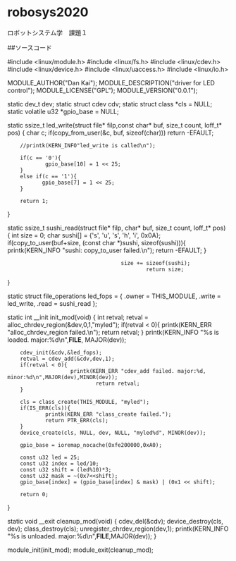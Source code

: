 # robosys2020
ロボットシステム学　課題１

##ソースコード

#include <linux/module.h>
#include <linux/fs.h>
#include <linux/cdev.h>
#include <linux/device.h>
#include <linux/uaccess.h>
#include <linux/io.h>

MODULE_AUTHOR("Dan Kai");
MODULE_DESCRIPTION("driver for LED control");
MODULE_LICENSE("GPL");
MODULE_VERSION("0.0.1");

static dev_t dev;
static struct cdev cdv;
static struct class *cls = NULL;
static volatile u32 *gpio_base = NULL;

static ssize_t led_write(struct file* filp,const char* buf, size_t count, loff_t* pos)
{
        char c;
        if(copy_from_user(&c, buf, sizeof(char)))
        return -EFAULT;

        //printk(KERN_INFO"led_write is called\n");

        if(c == '0'){
                gpio_base[10] = 1 << 25;
        }
        else if(c == '1'){
               gpio_base[7] = 1 << 25;
        }

        return 1;


}

static ssize_t sushi_read(struct file* filp, char* buf, size_t count, loff_t* pos)
{
                int size = 0;
                        char sushi[] = {'s', 'u', 's', 'h', 'i', 0x0A};
                                if(copy_to_user(buf+size, (const char *)sushi, sizeof(sushi))){
                                                printk(KERN_INFO "sushi: copy_to_user failed.\n");
                                                        return -EFAULT;
                                                                }

                                        size += sizeof(sushi);
                                                return size;
}

static struct file_operations led_fops = {
        .owner = THIS_MODULE,
        .write = led_write,
        .read = sushi_read
};

static int __init init_mod(void)
{
        int retval;
        retval = alloc_chrdev_region(&dev,0,1,"myled");
        if(retval < 0){
        printk(KERN_ERR "alloc_chrdev_region failed.\n");
        return retval;
        }
        printk(KERN_INFO "%s is loaded. major:%d\n",__FILE__, MAJOR(dev));

        cdev_init(&cdv,&led_fops);
        retval = cdev_add(&cdv,dev,1);
        if(retval < 0){
                        printk(KERN_ERR "cdev_add failed. major:%d, minor:%d\n",MAJOR(dev),MINOR(dev));
                                return retval;
        }

        cls = class_create(THIS_MODULE, "myled");
        if(IS_ERR(cls)){
                printk(KERN_ERR "class_create failed.");
                return PTR_ERR(cls);
        }
        device_create(cls, NULL, dev, NULL, "myled%d", MINOR(dev));

        gpio_base = ioremap_nocache(0xfe200000,0xA0);

        const u32 led = 25;
        const u32 index = led/10;
        const u32 shift = (led%10)*3;
        const u32 mask = ~(0x7<<shift);
        gpio_base[index] = (gpio_base[index] & mask) | (0x1 << shift);
      
        return 0;
}

static void __exit cleanup_mod(void)
{
        cdev_del(&cdv);
        device_destroy(cls, dev);
        class_destroy(cls);
        unregister_chrdev_region(dev,1);
        printk(KERN_INFO "%s is unloaded. major:%d\n",__FILE__,MAJOR(dev));
}

module_init(init_mod);
module_exit(cleanup_mod);  

